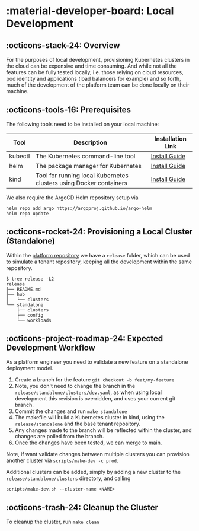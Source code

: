 # :material-developer-board: Local Development

## :octicons-stack-24: Overview

For the purposes of local development, provisioning Kubernetes clusters in the cloud can be expensive and time consuming. And while not all the features can be fully tested locally, i.e. those relying on cloud resources, pod identity and applications (load balancers for example) and so forth, much of the development of the platform team can be done locally on their machine.

## :octicons-tools-16: Prerequisites

The following tools need to be installed on your local machine:

| Tool    | Description                                                        | Installation Link                                                             |
| ------- | ------------------------------------------------------------------ | ----------------------------------------------------------------------------- |
| kubectl | The Kubernetes command-line tool                                   | [Install Guide](https://kubernetes.io/docs/tasks/tools/#kubectl)              |
| helm    | The package manager for Kubernetes                                 | [Install Guide](https://helm.sh/docs/intro/install/)                          |
| kind    | Tool for running local Kubernetes clusters using Docker containers | [Install Guide](https://kind.sigs.k8s.io/docs/user/quick-start/#installation) |

We also require the ArgoCD Helm repository setup via

```shell
helm repo add argo https://argoproj.github.io/argo-helm
helm repo update
```

## :octicons-rocket-24: Provisioning a Local Cluster (Standalone)

Within the [platform repository](https://github.com/gambol99/kubernetes-platform) we have a `release` folder, which can be used to simulate a tenant repository, keeping all the development within the same repository.

```shell
$ tree release -L2
release
├── README.md
├── hub
│   └── clusters
└── standalone
    ├── clusters
    ├── config
    └── workloads
```

## :octicons-project-roadmap-24: Expected Development Workflow

As a platform engineer you need to validate a new feature on a standalone deployment model.

1. Create a branch for the feature `git checkout -b feat/my-feature`
2. Note, you don't need to change the branch in the `release/standalone/clusters/dev.yaml`, as when using local development this revision is overridden, and uses your current git branch.
3. Commit the changes and run `make standalone`
4. The makefile will build a Kubernetes cluster in kind, using the `release/standalone` and the base tenant repository.
5. Any changes made to the branch will be reflected within the cluster, and changes are polled from the branch.
6. Once the changes have been tested, we can merge to main.

Note, if want validate changes between multiple clusters you can provision another cluster via `scripts/make-dev -c prod`.

Additional clusters can be added, simply by adding a new cluster to the `release/standalone/clusters` directory, and calling

```shell
scripts/make-dev.sh --cluster-name <NAME>
```

## :octicons-trash-24: Cleanup the Cluster

To cleanup the cluster, run `make clean`
